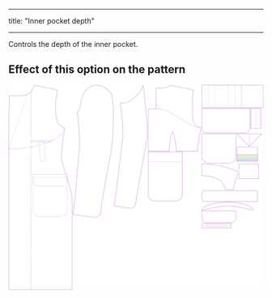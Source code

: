 - - -
title: "Inner pocket depth"
- - -

Controls the depth of the inner pocket.

## Effect of this option on the pattern

![This image shows the effect of this option by superimposing several variants that have a different value for this option](carlton_innerpocketdepth_sample.svg "Effect of this option on the pattern")
